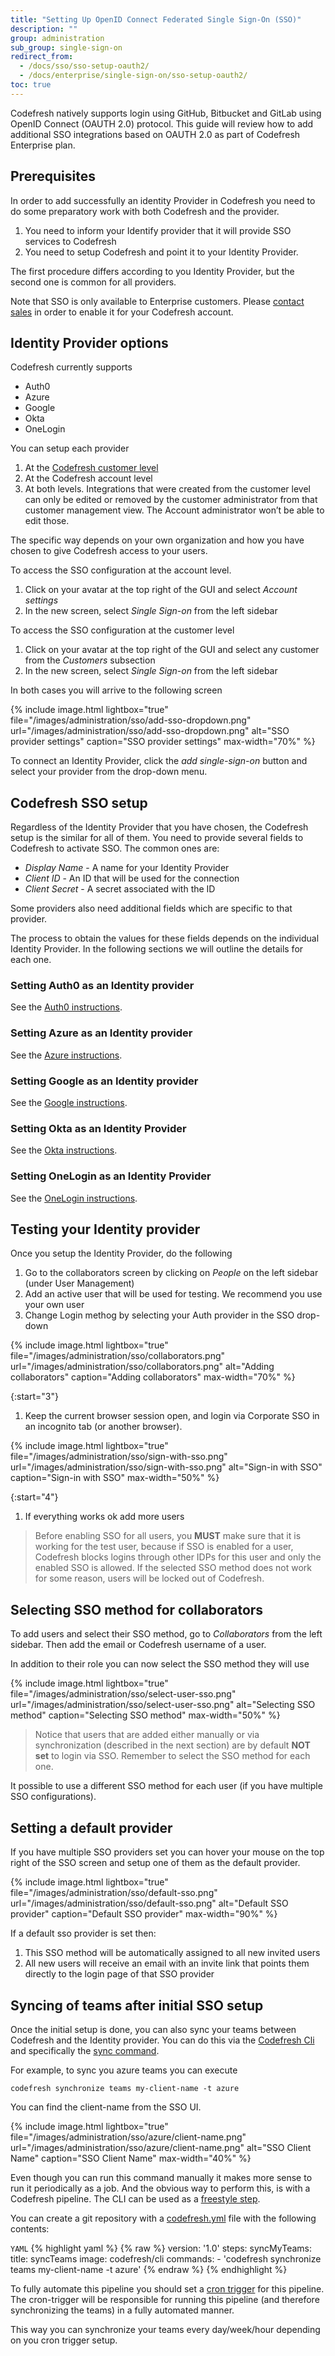 ```yaml
---
title: "Setting Up OpenID Connect Federated Single Sign-On (SSO)"
description: ""
group: administration
sub_group: single-sign-on
redirect_from:
  - /docs/sso/sso-setup-oauth2/
  - /docs/enterprise/single-sign-on/sso-setup-oauth2/
toc: true
---
```


Codefresh natively supports login using GitHub, Bitbucket and GitLab using OpenID Connect (OAUTH 2.0) protocol. This guide will review how to add additional SSO integrations based on OAUTH 2.0 as part of Codefresh Enterprise plan.

  
## Prerequisites

In order to add successfully an identity Provider in Codefresh you need to do some preparatory work with both Codefresh and the provider.

1. You need to inform your Identify provider that it will provide SSO services to Codefresh
1. You need to setup Codefresh and point it to your Identity Provider.

The first procedure differs according to you Identity Provider, but the second one is common for all providers.

Note that SSO is only available to Enterprise customers. Please [contact sales](https://codefresh.io/contact-sales/) in order to enable it for your Codefresh account.


## Identity Provider options

Codefresh currently supports

  * Auth0
  * Azure 
  * Google
  * Okta
  * OneLogin

You can setup each provider

 1. At the [Codefresh customer level]({{site.baseurl}}/docs/administration/ent-account-mng/) 
 1. At the Codefresh account level 
 1. At both levels. Integrations that were created from the customer level can only be edited or removed by the customer administrator from that customer management view. The Account administrator won’t be able to edit those.

The specific way depends on your own organization and how you have chosen to give Codefresh access to your users.

To access the SSO configuration at the account level.

1.  Click on your avatar at the top right of the GUI and select *Account settings*
1. In the new screen, select *Single Sign-on* from the left sidebar

To access the SSO configuration at the customer level

1. Click on your avatar at the top right of the GUI and select any customer from the *Customers* subsection
1. In the new screen, select *Single Sign-on* from the left sidebar

In both cases you will arrive to the following screen

{% include image.html 
lightbox="true" 
file="/images/administration/sso/add-sso-dropdown.png" 
url="/images/administration/sso/add-sso-dropdown.png"
alt="SSO provider settings"
caption="SSO provider settings"
max-width="70%"
%}

To connect an Identity Provider, click the *add single-sign-on* button and select your provider from the drop-down menu.


## Codefresh SSO setup

Regardless of the Identity Provider that you have chosen, the Codefresh setup is the similar for all of them. You need to provide several fields to Codefresh to activate SSO. The common ones are:

* *Display Name* - A name for your Identity Provider 
* *Client ID* - An ID that will be used for the connection
* *Client Secret* - A secret associated with the ID

Some providers also need
additional fields which are specific to that provider. 

The process to obtain the values for these fields depends on the individual Identity Provider. In the following
sections we will outline the details for each one.

### Setting Auth0 as an Identity provider

See the [Auth0 instructions]({{site.baseurl}}/docs/administration/single-sign-on/sso-auth0/). 

### Setting Azure as an Identity provider

See the [Azure instructions]({{site.baseurl}}/docs/administration/single-sign-on/sso-azure/). 


### Setting Google as an Identity provider

See the [Google instructions]({{site.baseurl}}/docs/administration/single-sign-on/sso-google/). 


### Setting Okta as an Identity Provider

See the [Okta instructions]({{site.baseurl}}/docs/administration/single-sign-on/sso-okta/). 

### Setting OneLogin as an Identity Provider

See the [OneLogin instructions]({{site.baseurl}}/docs/administration/single-sign-on/sso-onelogin/).


## Testing your Identity provider

Once you setup the Identity Provider, do the following

1. Go to the collaborators screen by clicking on *People* on the left sidebar (under User Management)
1. Add an active user that will be used for testing. We recommend you use your own user
1. Change Login methog by selecting your Auth provider in the SSO drop-down
 


{% include image.html 
lightbox="true" 
file="/images/administration/sso/collaborators.png" 
url="/images/administration/sso/collaborators.png"
alt="Adding collaborators"
caption="Adding collaborators"
max-width="70%"
%}


{:start="3"}
1. Keep the current browser session open, and login via Corporate SSO in an incognito tab (or another browser).



{% include image.html 
lightbox="true" 
file="/images/administration/sso/sign-with-sso.png" 
url="/images/administration/sso/sign-with-sso.png"
alt="Sign-in with SSO"
caption="Sign-in with SSO"
max-width="50%"
%}

{:start="4"}
1. If everything works ok add more users

>Before enabling SSO for all users, you **MUST** make sure that it is working for the test user, because if SSO is enabled for a user, Codefresh blocks logins through other IDPs for this user and only the enabled SSO is allowed. If the selected SSO method does not work for some reason, users will be locked out of Codefresh.


## Selecting SSO method for collaborators

To add users and select their SSO method, go to *Collaborators* from the left sidebar. Then add the email or Codefresh username of a user. 

In addition to their role you can now select the SSO method they will use


{% include image.html 
lightbox="true" 
file="/images/administration/sso/select-user-sso.png" 
url="/images/administration/sso/select-user-sso.png"
alt="Selecting SSO method"
caption="Selecting SSO method"
max-width="50%"
%}

>Notice that users that are added either manually or via synchronization (described in the next section) are by default **NOT set** to login via SSO. Remember to select the SSO method for each one.

It possible to use a different SSO method for each user (if you have multiple SSO configurations). 

## Setting a default provider

If you have multiple SSO providers set you can hover your mouse on the top right of the SSO screen
and setup one of them as the default provider.


{% include image.html 
lightbox="true" 
file="/images/administration/sso/default-sso.png" 
url="/images/administration/sso/default-sso.png"
alt="Default SSO provider"
caption="Default SSO provider"
max-width="90%"
%}

If a default sso provider is set then:

1. This SSO method will be automatically assigned to all new invited users
1. All new users will receive an email with an invite link that points them directly to the login page of that SSO provider

## Syncing of teams after initial SSO setup

Once the initial setup is done, you can also sync your teams between Codefresh and the Identity provider.
You can do this via the [Codefresh Cli](https://codefresh-io.github.io/cli/) and specifically the [sync command](https://codefresh-io.github.io/cli/teams/synchronize-teams/).

For example, to sync you azure teams you can execute

```
codefresh synchronize teams my-client-name -t azure

```

You can find the client-name from the SSO UI.

{% include image.html 
lightbox="true" 
file="/images/administration/sso/azure/client-name.png" 
url="/images/administration/sso/azure/client-name.png"
alt="SSO Client Name"
caption="SSO Client Name"
max-width="40%"
%}

Even though you can run this command manually it makes more sense to run it periodically as a job. And the obvious
way to perform this, is with a Codefresh pipeline. The CLI can be used as a [freestyle step]({{site.baseurl}}/docs/codefresh-yaml/steps/freestyle/).

You can create a git repository with a [codefresh.yml]({{site.baseurl}}/docs/codefresh-yaml/what-is-the-codefresh-yaml/) file with the following contents:

`YAML`
{% highlight yaml %}
{% raw %}
version: '1.0'
steps:
  syncMyTeams:
    title: syncTeams
    image: codefresh/cli
    commands:
      - 'codefresh synchronize teams my-client-name -t azure'
{% endraw %}
{% endhighlight %}

To fully automate this pipeline you should set a [cron trigger]({{site.baseurl}}/docs/configure-ci-cd-pipeline/triggers/cron-triggers/) for this pipeline. The cron-trigger will be responsible for running this pipeline (and therefore synchronizing the teams) in a fully automated manner.

This way you can synchronize your teams every day/week/hour depending on you cron trigger setup.

